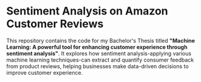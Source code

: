 # Sentiment Analysis on Amazon Customer Reviews

This repository contains the code for my Bachelor's Thesis titled **"Machine Learning: A powerful tool for enhancing customer experience through sentiment analysis"**. It explores how sentiment analysis-applying various machine learning techniques-can extract and quantify consumer feedback from product reviews, helping businesses make data-driven decisions to improve customer experience.


